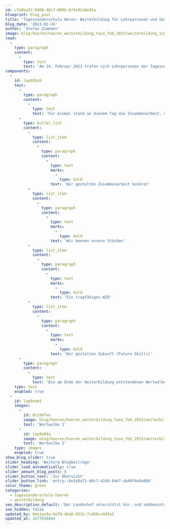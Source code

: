 ```yaml
---
id: cfa0ba32-6800-48c7-8096-bf4c02e8e91a
blueprint: blog_post
title: 'Tagessonderschule Hören: Weiterbildung für Lehrpersonen und Sozialpädagog:innen'
blog_date: '2023-02-24'
author: 'Stefan Zimmann'
image: blog/hoeren/hoeren_weiterbildung_taso_feb_2023/weiterbildung_taso_hoeren_feb_2023-01.png
lead:
  -
    type: paragraph
    content:
      -
        type: text
        text: 'Am 24. Februar 2023 trafen sich Lehrpersonen der Tagessonderschule Hören sowie Sozialpädagog:innen des Tageshortes und Wocheninternats zur internen Weiterbildung "Willkommen im Team - Wir meistern den Alltag gemeinsam".'
components:
  -
    id: lep95ho5
    text:
      -
        type: paragraph
        content:
          -
            type: text
            text: 'Für einmal stand an diesem Tag die Zusammenarbeit, und nur die Zusammenarbeit im Zentrum. Schule und Sozialpädagogik haben in drei, per Losentscheid bunt zusammengewürfelten Gruppen, kreativ und engagiert zusammen gearbeitet. Mit den Zielsetzungen:'
      -
        type: bullet_list
        content:
          -
            type: list_item
            content:
              -
                type: paragraph
                content:
                  -
                    type: text
                    marks:
                      -
                        type: bold
                    text: 'Wir gestalten Zusammenarbeit konkret'
          -
            type: list_item
            content:
              -
                type: paragraph
                content:
                  -
                    type: text
                    marks:
                      -
                        type: bold
                    text: 'Wir kennen unsere Stärken'
          -
            type: list_item
            content:
              -
                type: paragraph
                content:
                  -
                    type: text
                    marks:
                      -
                        type: bold
                    text: 'Ein tragfähiges WIR'
          -
            type: list_item
            content:
              -
                type: paragraph
                content:
                  -
                    type: text
                    marks:
                      -
                        type: bold
                    text: 'Wir gestalten Zukunft (Future Skills)'
      -
        type: paragraph
        content:
          -
            type: text
            text: 'Die am Ende der Weiterbildung entstandenen Wortwolken bleiben für einmal unkommentiert:'
    type: text
    enabled: true
  -
    id: lep9nom1
    images:
      -
        id: dCz94fwx
        image: blog/hoeren/hoeren_weiterbildung_taso_feb_2023/weiterbildung_taso_hoeren_feb_2023-02.png
        text: 'Wortwolke 1'
      -
        id: lep9o84a
        image: blog/hoeren/hoeren_weiterbildung_taso_feb_2023/weiterbildung_taso_hoeren_feb_2023-03.png
        text: 'Wortwolke 2'
    type: images
    enabled: true
show_blog_slider: true
slider_heading: 'Weitere Blogbeiträge'
slider_load_automatically: true
slider_amount_blog_posts: 6
slider_button_text: 'Zur Übersicht'
slider_button_link: 'entry::8e1e8a71-0dc7-4248-84e7-ab40f4e0a88d'
color_theme: green
categories:
  - tagessonderschule-hoeren
  - weiterbildung
seo_description_default: 'Der Landenhof unterstützt hör- und sehbeeinträchtigte Kinder & Jugendliche in ihrem selbstbestimmten Leben durch Förderung ihrer Fähigkeiten & Entwicklung'
seo_hidden: false
updated_by: 04e1ae9a-6ef8-4ba0-931b-7cd69cc0d3a2
updated_at: 1677650464
---
```


